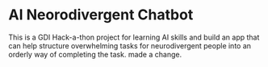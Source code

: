 # AI Neorodivergent Chatbot
This is a GDI Hack-a-thon project for learning AI skills and build an app that can help structure overwhelming tasks for neurodivergent people into an orderly way of completing the task.
made a change.
